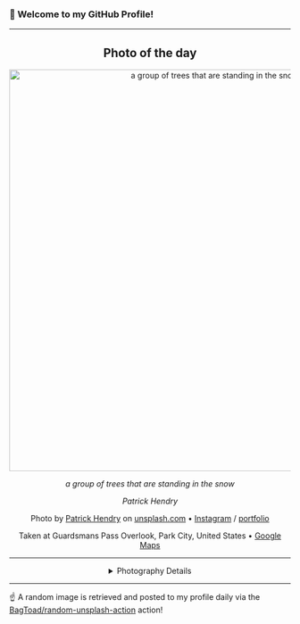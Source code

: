 ### 👋 Welcome to my GitHub Profile!

----
<div align="center">

## Photo of the day
  
  <a href="https://unsplash.com/photos/a-group-of-trees-that-are-standing-in-the-snow-_lofCeUHMOo"><img width="720" src="https://images.unsplash.com/photo-1509420316987-d27b02f81864?crop=entropy&cs=tinysrgb&fit=max&fm=jpg&ixid=M3w1OTQ0OTd8MHwxfHJhbmRvbXx8fHx8fHx8fDE3NDM3NDcwMDR8&ixlib=rb-4.0.3&q=80&w=1080" alt="a group of trees that are standing in the snow"></a>
  
  <em>a group of trees that are standing in the snow</em>
  
  <em>Patrick Hendry</em>

  Photo by [Patrick Hendry](http://www.pathendry.com/) on [unsplash.com](https://unsplash.com/) • [Instagram](https://instagram.com/worldsbetweenlines) / [portfolio](http://www.pathendry.com/)
  
  Taken at Guardsmans Pass Overlook, Park City, United States • [Google Maps](https://www.google.com/maps/search/?api=1&query=40.6149297797473,-111.540230475549)
  
  ---
  
<details>
<summary>Photography Details</summary>
  
| Parameter     | Value |
| ------------- | ----- |
| Camera Model  | Canon EOS 5DS |
| Exposure Time | 1/8000 |
| Aperture      | 5.0 |
| Focal Length  | 286.0 |
| ISO           | 2000 |
| Location      | Guardsmans Pass Overlook, Park City, United States (United States) |
| Coordinates   | Latitude 40.6149297797473, Longitude -111.540230475549 |

</details>

</div>

----

☝️ A random image is retrieved and posted to my profile daily via the [BagToad/random-unsplash-action](https://github.com/BagToad/random-unsplash-action) action!
